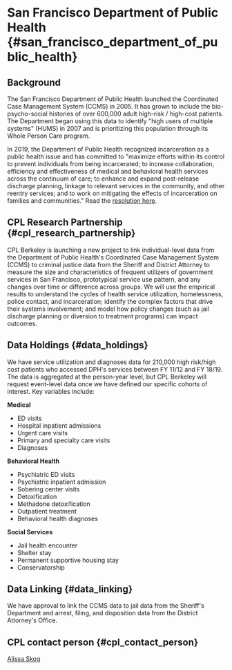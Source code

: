 # San Francisco Department of Public Health {#san_francisco_department_of_public_health}

## Background

The San Francisco Department of Public Health launched the Coordinated
Case Management System (CCMS) in 2005. It has grown to include the
bio-psycho-social histories of over 600,000 adult high-risk / high-cost
patients. The Department began using this data to identify \"high users
of multiple systems\" (HUMS) in 2007 and is prioritizing this population
through its Whole Person Care program.

In 2019, the Department of Public Health recognized incarceration as a
public health issue and has committed to \"maximize efforts within its
control to prevent individuals from being incarcerated; to increase
collaboration, efficiency and effectiveness of medical and behavioral
health services across the continuum of care; to enhance and expand
post-release discharge planning, linkage to relevant services in the
community, and other reentry services; and to work on mitigating the
effects of incarceration on families and communities.\" Read the
[resolution
here](https://www.sfdph.org/dph/hc/HCCommPublHlth/Agendas/2019/February%2019/Resolution%20HC%20Incarceration%20drafts.pdf).

## CPL Research Partnership {#cpl_research_partnership}

CPL Berkeley is launching a new project to link individual-level data
from the Department of Public Health\'s Coordinated Case Management
System (CCMS) to criminal justice data from the Sheriff and District
Attorney to measure the size and characteristics of frequent utilizers
of government services in San Francisco, prototypical service use
pattern, and any changes over time or difference across groups. We will
use the empirical results to understand the cycles of health service
utilization, homelessness, police contact, and incarceration; identify
the complex factors that drive their systems involvement; and model how
policy changes (such as jail discharge planning or diversion to
treatment programs) can impact outcomes.

## Data Holdings {#data_holdings}

We have service utilization and diagnoses data for 210,000 high
risk/high cost patients who accessed DPH\'s services between FY 11/12
and FY 18/19. The data is aggregated at the person-year level, but CPL
Berkeley will request event-level data once we have defined our specific
cohorts of interest. Key variables include:

**Medical**

-   ED visits
-   Hospital inpatient admissions
-   Urgent care visits
-   Primary and specialty care visits
-   Diagnoses

**Behavioral Health**

-   Psychiatric ED visits
-   Psychiatric inpatient admission
-   Sobering center visits
-   Detoxification
-   Methadone detoxification
-   Outpatient treatment
-   Behavioral health diagnoses

**Social Services**

-   Jail health encounter
-   Shelter stay
-   Permanent supportive housing stay
-   Conservatorship

## Data Linking {#data_linking}

We have approval to link the CCMS data to jail data from the Sheriff\'s
Department and arrest, filing, and disposition data from the District
Attorney\'s Office.

## CPL contact person {#cpl_contact_person}

[Alissa Skog](mailto:alissaskog@berkeley.edu)
